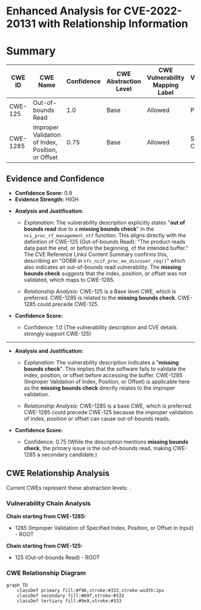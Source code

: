 # Enhanced Analysis for CVE-2022-20131 with Relationship Information

# Summary
| CWE ID | CWE Name | Confidence | CWE Abstraction Level | CWE Vulnerability Mapping Label | CWE-Vulnerability Mapping Notes |
|---|---|---|---|---|---|
| CWE-125 | Out-of-bounds Read | 1.0 | Base | Allowed | Primary CWE |
| CWE-1285 | Improper Validation of Index, Position, or Offset | 0.75 | Base | Allowed | Secondary Candidate |

## Evidence and Confidence

*   **Confidence Score:** 0.9
*   **Evidence Strength:** HIGH

- **Analysis and Justification:**  
  - *Explanation:* The vulnerability description explicitly states "**out of bounds read** due to a **missing bounds check**" in the `nci_proc_rf_management_ntf` function. This aligns directly with the definition of CWE-125 (Out-of-bounds Read): "The product reads data past the end, or before the beginning, of the intended buffer." The CVE Reference Links Content Summary confirms this, describing an "OOBR in `nfc_ncif_proc_ee_discover_req()`" which also indicates an out-of-bounds read vulnerability. The **missing bounds check** suggests that the index, position, or offset was not validated, which maps to CWE-1285.
  
  - *Relationship Analysis:* CWE-125 is a Base level CWE, which is preferred. CWE-1285 is related to the **missing bounds check**. CWE-1285 could precede CWE-125.

- **Confidence Score:**  
  - Confidence: 1.0 (The vulnerability description and CVE details strongly support CWE-125)
---
- **Analysis and Justification:**  
  - *Explanation:* The vulnerability description indicates a "**missing bounds check**". This implies that the software fails to validate the index, position, or offset before accessing the buffer. CWE-1285 (Improper Validation of Index, Position, or Offset) is applicable here as the **missing bounds check** directly relates to the improper validation.
  
  - *Relationship Analysis:* CWE-1285 is a base CWE, which is preferred. CWE-1285 could precede CWE-125 because the improper validation of index, position or offset can cause out-of-bounds reads.

- **Confidence Score:**  
  - Confidence: 0.75 (While the description mentions **missing bounds check**, the primary issue is the out-of-bounds read, making CWE-1285 a secondary candidate.)


## CWE Relationship Analysis

Current CWEs represent these abstraction levels: .


### Vulnerability Chain Analysis

**Chain starting from CWE-1285:**
- 1285 (Improper Validation of Specified Index, Position, or Offset in Input) - ROOT


**Chain starting from CWE-125:**
- 125 (Out-of-bounds Read) - ROOT



### CWE Relationship Diagram

```mermaid
graph TD
    classDef primary fill:#f96,stroke:#333,stroke-width:2px
    classDef secondary fill:#69f,stroke:#333
    classDef tertiary fill:#9e9,stroke:#333
```
